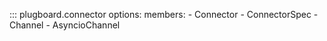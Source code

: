 ::: plugboard.connector
    options:
      members:
      - Connector
      - ConnectorSpec
      - Channel
      - AsyncioChannel

